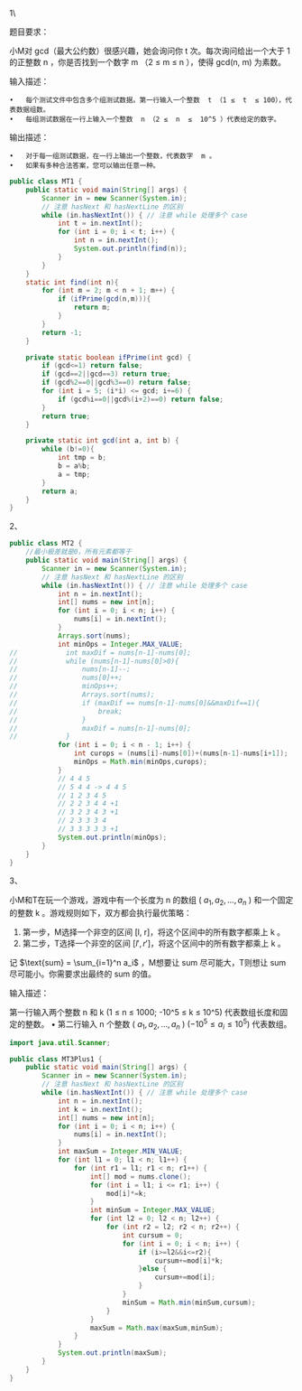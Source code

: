 1\

题目要求：

小M对 gcd（最大公约数）很感兴趣，她会询问你  t  次。每次询问给出一个大于 1 的正整数  n ，你是否找到一个数字  m  （2 ≤  m  ≤  n ），使得  gcd(n, m)  为素数。

输入描述：

	•	每个测试文件中包含多个组测试数据。第一行输入一个整数  t （1 ≤  t  ≤ 100），代表数据组数。
	•	每组测试数据在一行上输入一个整数  n （2 ≤  n  ≤  10^5 ）代表给定的数字。

输出描述：

	•	对于每一组测试数据，在一行上输出一个整数，代表数字  m 。
	•	如果有多种合法答案，您可以输出任意一种。

```java
public class MT1 {
    public static void main(String[] args) {
        Scanner in = new Scanner(System.in);
        // 注意 hasNext 和 hasNextLine 的区别
        while (in.hasNextInt()) { // 注意 while 处理多个 case
            int t = in.nextInt();
            for (int i = 0; i < t; i++) {
                int n = in.nextInt();
                System.out.println(find(n));
            }
        }
    }
    static int find(int n){
        for (int m = 2; m < n + 1; m++) {
            if (ifPrime(gcd(n,m))){
                return m;
            }
        }
        return -1;
    }

    private static boolean ifPrime(int gcd) {
        if (gcd<=1) return false;
        if (gcd==2||gcd==3) return true;
        if (gcd%2==0||gcd%3==0) return false;
        for (int i = 5; (i*i) <= gcd; i+=6) {
            if (gcd%i==0||gcd%(i+2)==0) return false;
        }
        return true;
    }

    private static int gcd(int a, int b) {
        while (b!=0){
            int tmp = b;
            b = a%b;
            a = tmp;
        }
        return a;
    }
}
```







2、

```java
public class MT2 {
    //最小极差就是0，所有元素都等于
    public static void main(String[] args) {
        Scanner in = new Scanner(System.in);
        // 注意 hasNext 和 hasNextLine 的区别
        while (in.hasNextInt()) { // 注意 while 处理多个 case
            int n = in.nextInt();
            int[] nums = new int[n];
            for (int i = 0; i < n; i++) {
                nums[i] = in.nextInt();
            }
            Arrays.sort(nums);
            int minOps = Integer.MAX_VALUE;
//            int maxDif = nums[n-1]-nums[0];
//            while (nums[n-1]-nums[0]>0){
//                nums[n-1]--;
//                nums[0]++;
//                minOps++;
//                Arrays.sort(nums);
//                if (maxDif == nums[n-1]-nums[0]&&maxDif==1){
//                    break;
//                }
//                maxDif = nums[n-1]-nums[0];
//            }
            for (int i = 0; i < n - 1; i++) {
                int curops = (nums[i]-nums[0])+(nums[n-1]-nums[i+1]);
                minOps = Math.min(minOps,curops);
            }
            // 4 4 5
            // 5 4 4 -> 4 4 5
            // 1 2 3 4 5
            // 2 2 3 4 4 +1
            // 3 2 3 4 3 +1
            // 2 3 3 3 4
            // 3 3 3 3 3 +1
            System.out.println(minOps);
        }
    }
}
```





3、

小M和T在玩一个游戏，游戏中有一个长度为  n  的数组 \( $a_1, a_2, \dots, a_n$ \) 和一个固定的整数  k 。游戏规则如下，双方都会执行最优策略：

1.	第一步，M选择一个非空的区间 [l, r]，将这个区间中的所有数字都乘上  k 。
2.	第二步，T选择一个非空的区间 [$l{\prime}, r{\prime}$]，将这个区间中的所有数字都乘上  k 。

记  $\text{sum} = \sum_{i=1}^n a_i$ ，M想要让 sum 尽可能大，T则想让 sum 尽可能小。你需要求出最终的 sum 的值。

输入描述：

第一行输入两个整数  n  和  k  (1 ≤  n  ≤ 1000; -10^5 ≤  k  ≤  10^5) 代表数组长度和固定的整数。
•	第二行输入  n  个整数 \( $a_1, a_2, \dots, a_n$ \) ($-10^5 ≤  a_i  ≤  10^5$) 代表数组。

```java
import java.util.Scanner;

public class MT3Plus1 {
    public static void main(String[] args) {
        Scanner in = new Scanner(System.in);
        // 注意 hasNext 和 hasNextLine 的区别
        while (in.hasNextInt()) { // 注意 while 处理多个 case
            int n = in.nextInt();
            int k = in.nextInt();
            int[] nums = new int[n];
            for (int i = 0; i < n; i++) {
                nums[i] = in.nextInt();
            }
            int maxSum = Integer.MIN_VALUE;
            for (int l1 = 0; l1 < n; l1++) {
                for (int r1 = l1; r1 < n; r1++) {
                    int[] mod = nums.clone();
                    for (int i = l1; i <= r1; i++) {
                        mod[i]*=k;
                    }
                    int minSum = Integer.MAX_VALUE;
                    for (int l2 = 0; l2 < n; l2++) {
                        for (int r2 = l2; r2 < n; r2++) {
                            int cursum = 0;
                            for (int i = 0; i < n; i++) {
                                if (i>=l2&&i<=r2){
                                    cursum+=mod[i]*k;
                                }else {
                                    cursum+=mod[i];
                                }
                            }
                            minSum = Math.min(minSum,cursum);
                        }
                    }
                    maxSum = Math.max(maxSum,minSum);
                }
            }
            System.out.println(maxSum);
        }
    }
}

```

